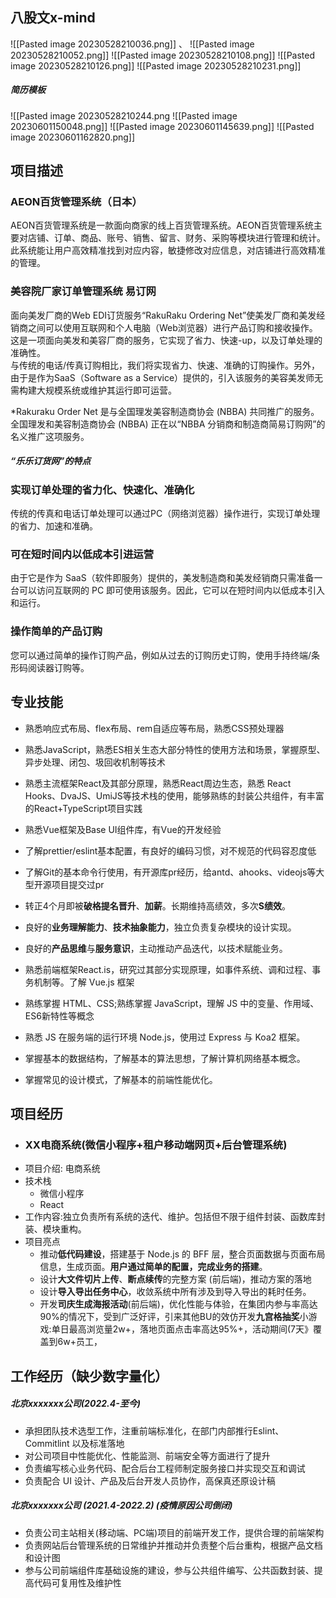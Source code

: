 ## 八股文x-mind
![[Pasted image 20230528210036.png]]
、 
![[Pasted image 20230528210052.png]]
![[Pasted image 20230528210108.png]]
![[Pasted image 20230528210126.png]]
![[Pasted image 20230528210231.png]]


##### 简历模板
![[Pasted image 20230528210244.png
![[Pasted image 20230601150048.png]]
![[Pasted image 20230601145639.png]]
![[Pasted image 20230601162820.png]]

## 项目描述
### AEON百货管理系统（日本）
AEON百货管理系统是⼀款⾯向商家的线上百货管理系统。AEON百货管理系统主要对店铺、订单、商品、账号、销售、留⾔、财务、采购等模块进⾏管理和统计。此系统能让⽤户⾼效精准找到对应内容，敏捷修改对应信息，对店铺进⾏⾼效精准的管理。
### 美容院厂家订单管理系统 易订网
面向美发厂商的Web EDI订货服务“RakuRaku Ordering Net”使美发厂商和美发经销商之间可以使用互联网和个人电脑（Web浏览器）进行产品订购和接收操作。这是一项面向美发和美容厂商的服务，它实现了省力、快速-up，以及订单处理的准确性。  
与传统的电话/传真订购相比，我们将实现省力、快速、准确的订购操作。另外，由于是作为SaaS（Software as a Service）提供的，引入该服务的美容美发师无需构建大规模系统或维护其运行即可运营。

*Rakuraku Order Net 是与全国理发美容制造商协会 (NBBA) 共同推广的服务。全国理发和美容制造商协会 (NBBA) 正在以“NBBA 分销商和制造商简易订购网”的名义推广这项服务。
##### “乐乐订货网”的特点

### 实现订单处理的省力化、快速化、准确化

传统的传真和电话订单处理可以通过PC（网络浏览器）操作进行，实现订单处理的省力、加速和准确。

### 可在短时间内以低成本引进运营

由于它是作为 SaaS（软件即服务）提供的，美发制造商和美发经销商只需准备一台可以访问互联网的 PC 即可使用该服务。因此，它可以在短时间内以低成本引入和运行。

### 操作简单的产品订购

您可以通过简单的操作订购产品，例如从过去的订购历史订购，使用手持终端/条形码阅读器订购等。

## 专业技能
- 熟悉响应式布局、flex布局、rem自适应等布局，熟悉CSS预处理器
- 熟悉JavaScript，熟悉ES相关生态大部分特性的使用方法和场景，掌握原型、异步处理、闭包、圾回收机制等技术
- 熟悉主流框架React及其部分原理，熟悉React周边生态，熟悉 React Hooks、DvaJS、UmiJS等技术栈的使用，能够熟练的封装公共组件，有丰富的React+TypeScript项目实践
- 熟悉Vue框架及Base UI组件库，有Vue的开发经验
- 了解prettier/eslint基本配置，有良好的编码习惯，对不规范的代码容忍度低
- 了解Git的基本命令行使用，有开源库pr经历，给antd、ahooks、videojs等大型开源项目提交过pr

- 转正4个月即被**破格提名晋升**、**加薪**。长期维持高绩效，多次**S绩效**。
- 良好的**业务理解能力**、**技术抽象能力**，独立负责复杂模块的设计实现。
- 良好的**产品思维**与**服务意识**，主动推动产品迭代，以技术赋能业务。

- 熟悉前端框架React.is，研究过其部分实现原理，如事件系统、调和过程、事务机制等。了解 Vue.js 框架
- 熟练掌握 HTML、CSS;熟练掌握 JavaScript，理解 JS 中的变量、作用域、ES6新特性等概念
- 熟悉 JS 在服务端的运行环境 Node.js，使用过 Express 与 Koa2 框架。
- 掌握基本的数据结构，了解基本的算法思想，了解计算机网络基本概念。
- 掌握常见的设计模式，了解基本的前端性能优化。
## 项目经历
- ### XX电商系统(微信小程序+租户移动端网页+后台管理系统)
- 项目介绍: 电商系统
- 技术栈
	- 微信小程序
	- React
- 工作内容:独立负责所有系统的迭代、维护。包括但不限于组件封装、函数库封装、模块重构。
- 项目亮点
	- 推动**低代码建设**，搭建基于 Node.js 的 BFF 层，整合页面数据与页面布局信息，生成页面。**用户通过简单的配置，完成业务的搭建**。
	- 设计**大文件切片上传**、**断点续传**的完整方案 (前后端)，推动方案的落地
	- 设计**导入导出任务中心**，收敛系统中所有涉及到导入导出的耗时任务。
	- 开发**司庆生成海报活动**(前后端)，优化性能与体验，在集团内参与率高达90%的情况下，受到广泛好评，引来其他BU的效仿开发**九宫格抽奖**小游戏:单日最高浏览量2w+，落地页面点击率高达95%+，活动期间(7天》覆盖到6w+员工，
## 工作经历（缺少数字量化）
##### 北京xxxxxxx公司(2022.4-至今) 
- 承担团队技术选型工作，注重前端标准化，在部门内部推行Eslint、Commitlint 以及标准落地
- 对公司项目中性能优化、性能监测、前端安全等方面进行了提升
- 负责编写核心业务代码、配合后台工程师制定服务接口并实现交互和调试
- 负责配合 UI 设计、产品及后台开发人员协作，高保真还原设计稿
##### 北京xxxxxxx公司 (2021.4-2022.2) (疫情原因公司倒闭)
- 负责公司主站相关(移动端、PC端)项目的前端开发工作，提供合理的前端架构
- 负责网站后台管理系统的日常维护并推动并负责整个后台重构，根据产品文档和设计图
- 参与公司前端组件库基础设施的建设，参与公共组件编写、公共函数封装、提高代码可复用性及维护性